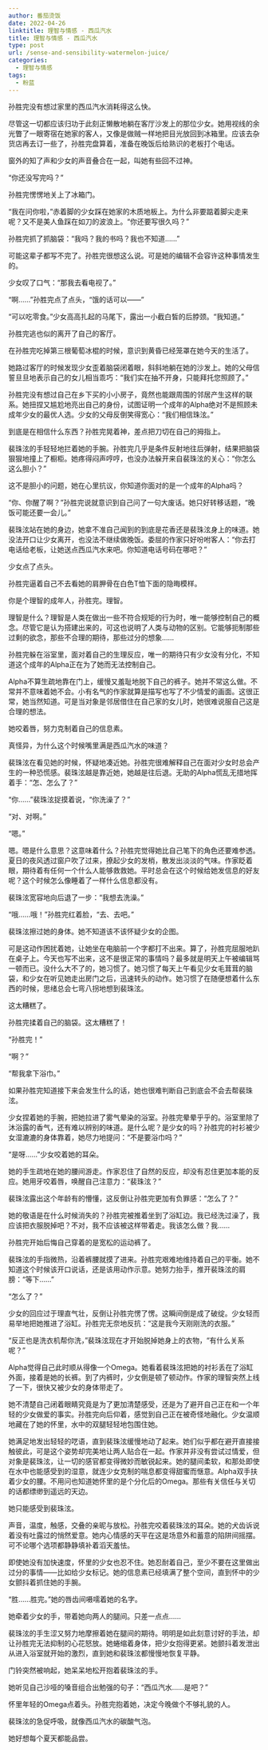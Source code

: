 ```yaml
---
author: 番茄烫饭
date: 2022-04-26
linktitle: 理智与情感 - 西瓜汽水
title: 理智与情感 - 西瓜汽水
type: post
url: /sense-and-sensibility-watermelon-juice/
categories:
  - 理智与情感
tags:
  - 粉蓝
---
```


孙胜完没有想过家里的西瓜汽水消耗得这么快。

尽管这一切都应该归功于此刻正懒散地躺在客厅沙发上的那位少女。她用视线的余光瞥了一眼寄宿在她家的客人，又像是做贼一样地把目光放回到冰箱里。应该去杂货店再去订一些了，孙胜完盘算着，准备在晚饭后给熟识的老板打个电话。

窗外的知了声和少女的声音叠合在一起，叫她有些回不过神。

“你还没写完吗？”

孙胜完愣愣地关上了冰箱门。

“我在问你啦，”赤着脚的少女踩在她家的木质地板上。为什么非要踮着脚尖走来呢？又不是美人鱼踩在如刀的波浪上。“你还要写很久吗？”

孙胜完抓了抓脑袋：“我吗？我的书吗？我也不知道……”

可能这辈子都写不完了。孙胜完很想这么说。可是她的编辑不会容许这种事情发生的。

少女叹了口气：“那我去看电视了。”

“啊……”孙胜完点了点头，“饿的话可以——”

“可以吃零食。”少女高高扎起的马尾下，露出一小截白皙的后脖颈。“我知道。”

孙胜完逃也似的离开了自己的客厅。

在孙胜完吃掉第三根葡萄冰棍的时候，意识到黄昏已经笼罩在她今天的生活了。

她路过客厅的时候发现少女歪着脑袋闭着眼，斜斜地躺在她的沙发上。她的父母信誓旦旦地表示自己的女儿相当乖巧：“我们实在抽不开身，只能拜托您照顾了。”

孙胜完没有想过自己在乡下买的小小房子，竟然也能跟周围的邻居产生这样的联系。她扭捏又尴尬地亮出自己的身份，试图证明一个成年的Alpha绝对不是照顾未成年少女的最优人选。少女的父母反倒笑得宽心：“我们相信珠泫。”

到底是在相信什么东西？孙胜完晃着神，差点把刀切在自己的拇指上。

裴珠泫的手轻轻地拦着她的手腕。孙胜完几乎是条件反射地往后弹射，结果把脑袋狠狠地撞上了橱柜。她疼得闷声哼哼，也没办法躲开来自裴珠泫的关心：“你怎么这么胆小？”

这不是胆小的问题，她在心里抗议，你知道你面对的是一个成年的Alpha吗？

“你、你醒了啊？”孙胜完说就意识到自己问了一句大废话。她只好转移话题，“晚饭可能还要一会儿。”

裴珠泫站在她的身边，她拿不准自己闻到的到底是花香还是裴珠泫身上的味道。她没法开口让少女离开，也没法不继续做晚饭。委屈的作家只好吩咐客人：“你去打电话给老板，让她送点西瓜汽水来吧。你知道电话号码在哪吧？”

少女点了点头。

孙胜完逼着自己不去看她的肩胛骨在白色T恤下面的隐晦模样。

你是个理智的成年人，孙胜完。理智。

理智是什么？理智是人类在做出一些不符合规矩的行为时，唯一能够控制自己的概念。尽管它是认为搭建出来的，可这也说明了人类与动物的区别。它能够扼制那些过剩的欲念，那些不合理的期待，那些过分的想象……

孙胜完躲在浴室里，面对着自己的生理反应，唯一的期待只有少女没有分化，不知道这个成年的Alpha正在为了她而无法控制自己。

Alpha不算生疏地靠在门上，缓慢又羞耻地脱下自己的裤子。她并不常这么做。不常并不意味着她不会。小有名气的作家就算是描写也写了不少情爱的画面。这很正常，她当然知道。可是当对象是邻居借住在自己家的女儿时，她很难说服自己这是合理的想法。

她咬着唇，努力克制着自己的信息素。

真怪异，为什么这个时候嘴里满是西瓜汽水的味道？

裴珠泫在看见她的时候，怀疑地凑近她。孙胜完很难解释自己在面对少女时总会产生的一种恐慌感。裴珠泫越是靠近她，她越是往后退。无助的Alpha慌乱无措地挥着手：“怎、怎么了？”

“你……”裴珠泫捉摸着说，“你洗澡了？”

“对、对啊。”

“嗯。”

嗯。嗯是什么意思？这意味着什么？孙胜完觉得她比自己笔下的角色还要难参透。夏日的夜风透过窗户吹了过来，撩起少女的发梢，散发出淡淡的气味。作家眨着眼，期待着有任何一个什么人能够救救她。平时总会在这个时候给她发信息的好友呢？这个时候怎么像睡着了一样什么信息都没有。

裴珠泫宽容地向后退了一步：“我想去洗澡。”

“哦……哦！”孙胜完红着脸，“去、去吧。”

裴珠泫擦过她的身体。她不知道该不该怀疑少女的企图。

可是这动作困扰着她，让她坐在电脑前一个字都打不出来。算了，孙胜完屈服地趴在桌子上。今天也写不出来，这不是很正常的事情吗？最多就是明天上午被编辑骂一顿而已。没什么大不了的，她习惯了。她习惯了每天上午看见少女毛茸茸的脑袋，和少女在听见她走出房门之后，迅速转头的动作。她习惯了在随便想着什么东西的时候，思绪总会七弯八拐地想到裴珠泫。

这太糟糕了。

孙胜完揉着自己的脑袋。这太糟糕了！

“孙胜完！”

“啊？”

“帮我拿下浴巾。”

如果孙胜完知道接下来会发生什么的话，她也很难判断自己到底会不会去帮裴珠泫。

少女捏着她的手腕，把她拉进了雾气晕染的浴室。孙胜完晕晕乎乎的。浴室里除了沐浴露的香气，还有难以辨别的味道。是什么呢？是少女的吗？孙胜完的衬衫被少女湿漉漉的身体靠着，她尽力地提问：“不是要浴巾吗？”

“是呀……”少女咬着她的耳朵。

她的手生疏地在她的腰间游走。作家忍住了自然的反应，却没有忍住更加本能的反应。她用牙咬着唇，唤醒自己注意力：“裴珠泫？”

裴珠泫露出这个年龄有的懵懂，这反倒让孙胜完更加有负罪感：“怎么了？”

她的敬语是在什么时候消失的？孙胜完被推着坐到了浴缸边。我已经洗过澡了，我应该把衣服脱掉吧？不对，我不应该被这样带着走。我该怎么做？我……

孙胜完开始后悔自己穿着的是宽松的运动裤了。

裴珠泫的手指微热，沿着裤腰就摸了进来。孙胜完艰难地维持着自己的平衡。她不知道这个时候该开口说话，还是该用动作示意。她努力抬手，推开裴珠泫的肩膀：“等下……”

“怎么了？”

少女的回应过于理直气壮，反倒让孙胜完愣了愣。这瞬间倒是成了破绽。少女轻而易举地把她推进了浴缸。孙胜完无奈地反抗：“这是我今天刚刚洗的衣服。”

“反正也是洗衣机帮你洗，”裴珠泫现在才开始脱掉她身上的衣物，“有什么关系呢？”

Alpha觉得自己此时顺从得像一个Omega。她看着裴珠泫把她的衬衫丢在了浴缸外面，接着是她的长裤。到了内裤时，少女倒是顿了顿动作。作家的理智突然上线了一下，很快又被少女的身体带走了。

她不清楚自己闭着眼睛究竟是为了更加清楚感受，还是为了避开自己正在和一个年轻的少女做爱的事实。孙胜完向后仰着，感觉到自己正在被奇怪地融化。少女温顺地藏在了她的怀里，水中的双腿轻轻地包围住她。

她满足地发出轻轻的呓语，直到裴珠泫缓慢地动了起来。她们似乎都在避开直接接触彼此，可是这个姿势却完美地让两人贴合在一起。作家并非没有尝试过情爱，但对象是裴珠泫，让一切的感官都变得微妙而敏锐起来。她的腿间柔软，和那处即使在水中也能感受到的湿意，就连少女克制的喘息都变得甜蜜而惬意。Alpha双手扶着少女的腰。不用问也知道她怀里的是个分化后的Omega。那些有关信任与关切的话都缥缈到遥远的天边。

她只能感受到裴珠泫。

声音，温度，触感，交叠的亲昵与放松。孙胜完咬着裴珠泫的耳朵。她的犬齿诉说着没有吐露过的悄然爱意。她内心情感的天平在这是场意外和蓄意的陷阱间摇摆。可不论哪个选项都静静填补着滔天羞怯。

即使她没有加快速度，怀里的少女也忍不住。她忍耐着自己，至少不要在这里做出过分的事情——比如给少女标记。她的信息素已经填满了整个空间，直到怀中的少女颤抖着抓住她的手腕。

“胜……胜完。”她的唇齿间嗫嚅着她的名字。

她牵着少女的手，带着她向两人的腿间。只差一点点……

裴珠泫的手生涩又努力地摩擦着她在腿间的期待。明明是如此刻意讨好的手法，却让孙胜完无法抑制的心花怒放。她蜷缩着身体，把少女抱得更紧。她颤抖着发泄出从进入浴室就开始的激烈，直到她和裴珠泫都慢慢地恢复平静。

门铃突然被响起，她呆呆地松开抱着裴珠泫的手。

她听见自己沙哑的嗓音组合出勉强的句子：“西瓜汽水……是吧？”

怀里年轻的Omega点着头。孙胜完抱着她，决定今晚做个不够礼貌的人。

裴珠泫的急促呼吸，就像西瓜汽水的碳酸气泡。

她好想每个夏天都能品尝。
